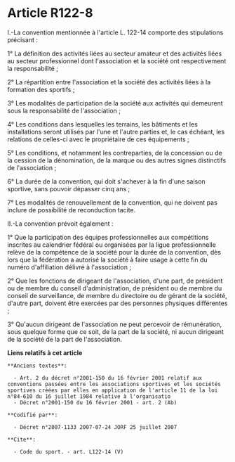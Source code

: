 # Article R122-8

I.-La convention mentionnée à l'article L. 122-14 comporte des stipulations précisant : 

1° La définition des activités liées au secteur amateur et des activités liées au secteur professionnel dont l'association et
la société ont respectivement la responsabilité ; 

2° La répartition entre l'association et la société des activités liées à la formation des sportifs ; 

3° Les modalités de participation de la société aux activités qui demeurent sous la responsabilité de l'association ; 

4° Les conditions dans lesquelles les terrains, les bâtiments et les installations seront utilisés par l'une et l'autre
parties et, le cas échéant, les relations de celles-ci avec le propriétaire de ces équipements ; 

5° Les conditions, et notamment les contreparties, de la concession ou de la cession de la dénomination, de la marque ou des
autres signes distinctifs de l'association ; 

6° La durée de la convention, qui doit s'achever à la fin d'une saison sportive, sans pouvoir dépasser cinq ans ; 

7° Les modalités de renouvellement de la convention, qui ne doivent pas inclure de possibilité de reconduction tacite. 

II.-La convention prévoit également : 

1° Que la participation des équipes professionnelles aux compétitions inscrites au calendrier fédéral ou organisées par la
ligue professionnelle relève de la compétence de la société pour la durée de la convention, dès lors que la fédération a
autorisé la société à faire usage à cette fin du numéro d'affiliation délivré à l'association ; 

2° Que les fonctions de dirigeant de l'association, d'une part, de président ou de membre du conseil d'administration, de
président ou de membre du conseil de surveillance, de membre du directoire ou de gérant de la société, d'autre part, doivent
être exercées par des personnes physiques différentes ; 

3° Qu'aucun dirigeant de l'association ne peut percevoir de rémunération, sous quelque forme que ce soit, de la part de la
société, ni aucun dirigeant de la société de la part de l'association.

**Liens relatifs à cet article**

	**Anciens textes**:

	  - Art. 2 du décret n°2001-150 du 16 février 2001 relatif aux conventions passées entre les associations sportives et les sociétés sportives créées par elles en application de l'article 11 de la loi n°84-610 du 16 juillet 1984 relative à l'organisatio
	  - Décret n°2001-150 du 16 février 2001 - art. 2 (Ab)

	**Codifié par**:

	  - Décret n°2007-1133 2007-07-24 JORF 25 juillet 2007

	**Cite**:

	  - Code du sport. - art. L122-14 (V)
